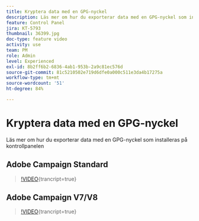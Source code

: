 ```yaml
---
title: Kryptera data med en GPG-nyckel
description: Läs mer om hur du exporterar data med en GPG-nyckel som installeras på kontrollpanelen.
feature: Control Panel
jira: KT-5793
thumbnail: 36399.jpg
doc-type: feature video
activity: use
team: PM
role: Admin
level: Experienced
exl-id: 8b2ff6b2-6836-4ab1-953b-2a9c81ec576d
source-git-commit: 81c5210502e719d6dfe0a000c511e3da4b17275a
workflow-type: tm+mt
source-wordcount: '51'
ht-degree: 84%

---
```


# Kryptera data med en GPG-nyckel

Läs mer om hur du exporterar data med en GPG-nyckel som installeras på kontrollpanelen

## Adobe Campaign Standard

>[!VIDEO](https://video.tv.adobe.com/v/36380?learn=on){trancript=true}

## Adobe Campaign V7/V8

>[!VIDEO](https://video.tv.adobe.com/v/36399?learn=on){trancript=true}
